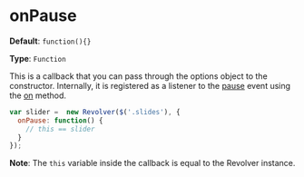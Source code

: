 # onPause

**Default**: `function(){}` 

**Type**: `Function`

This is a callback that you can pass through the options object to the constructor. Internally, it is registered as a listener to the [pause](https://github.com/revolverjs/revolverjs/blob/master/docs/revolver.events.pause.md) event using the [on](https://github.com/revolverjs/revolverjs/edit/master/docs/revolver.methods.on.md) method.

```javascript
var slider =  new Revolver($('.slides'), {
  onPause: function() {
    // this == slider
  }
});
```

**Note**: The `this` variable inside the callback is equal to the Revolver instance.
